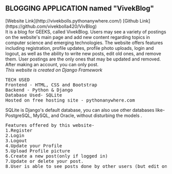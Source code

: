 <h2>BLOGGING APPLICATION named "VivekBlog"</h2>
[Website Link](http://vivekbolls.pythonanywhere.com/)
[Github Link](https://github.com/vivekbolla420/VivBlog)
<br>
It is a blog for GEEKS, called VivekBlog. Users may see a variety of postings
  on the website's main page and add new content regarding topics in computer
  science and emerging technologies. The website offers features including
  registration, profile updates, profile photo uploads, login and logout, as
  well as the ability to write new posts, edit old ones, and remove them. User
  postings are the only ones that may be updated and removed. After making an
  account, you can only post.
<br>
<em>
This website is created on Django Framework
</em>
<br>
<pre>
TECH USED
Frontend - HTML, CSS and Bootstrap
Backend - Python & Django
Database Used- SQLite 
Hosted on free hosting site - pythonanywhere.com
</pre>
SQLite is Django's default database, you can also use other databases like-PostgreSQL, MySQL, and Oracle, without disturbing the models .

<pre>
Features offered by this website-
1.Register
2.Login
3.Logout
4.Update your Profile
5.Upload Profile picture
6.Create a new post(only if logged in)
7.Update or delete your post.
8.User is able to see posts done by other users (but edit only your their own posts)
</pre>

<br>

<!--some bootstrap snippets from- https://getbootstrap.com/docs/4.0/getting-started/introduction/#starter-template-->
